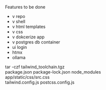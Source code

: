 Features to be done
- v repo 
- v shell
- v html templates
- v css
- v dokcerize app
- v postgres db container
- ui login
- htmx
- ollama


tar -czf tailwind_toolchain.tgz \
    package.json package-lock.json node_modules \
    app/static/css/src.css \
    tailwind.config.js postcss.config.js
